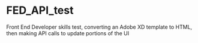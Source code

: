 # FED_API_test
Front End Developer skills test, converting an Adobe XD template to HTML, then making API calls to update portions of the UI
